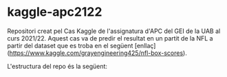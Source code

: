 # kaggle-apc2122

Repositori creat pel Cas Kaggle de l'assignatura d'APC del GEI de la UAB al curs 2021/22.
Aquest cas va de predir el resultat en un partit de la NFL a partir del dataset que es troba en el següent [enllaç] (https://www.kaggle.com/grayengineering425/nfl-box-scores).  

L'estructura del repo és la següent:


